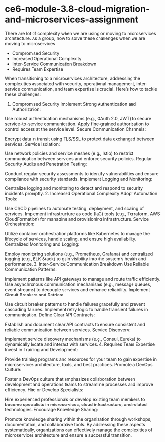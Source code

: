 # ce6-module-3.8-cloud-migration-and-microservices-assignment

There are lot of complexity when we are using or moving to microservices architecture. As a group, how to solve these challenges when we are moving to microservices

- Compromised Security
- Increased Operational Complexity
- Inter-Service Communication Breakdown
- Requires Team Expertise





When transitioning to a microservices architecture, addressing the complexities associated with security, operational management, inter-service communication, and team expertise is crucial. Here’s how to tackle these challenges:

1. Compromised Security
Implement Strong Authentication and Authorization:

Use robust authentication mechanisms (e.g., OAuth 2.0, JWT) to secure service-to-service communication.
Apply fine-grained authorization to control access at the service level.
Secure Communication Channels:

Encrypt data in transit using TLS/SSL to protect data exchanged between services.
Service Isolation:

Use network policies and service meshes (e.g., Istio) to restrict communication between services and enforce security policies.
Regular Security Audits and Penetration Testing:

Conduct regular security assessments to identify vulnerabilities and ensure compliance with security standards.
Implement Logging and Monitoring:

Centralize logging and monitoring to detect and respond to security incidents promptly.
2. Increased Operational Complexity
Adopt Automation Tools:

Use CI/CD pipelines to automate testing, deployment, and scaling of services.
Implement infrastructure as code (IaC) tools (e.g., Terraform, AWS CloudFormation) for managing and provisioning infrastructure.
Service Orchestration:

Utilize container orchestration platforms like Kubernetes to manage the lifecycle of services, handle scaling, and ensure high availability.
Centralized Monitoring and Logging:

Employ monitoring solutions (e.g., Prometheus, Grafana) and centralized logging (e.g., ELK Stack) to gain visibility into the system’s health and performance.
3. Inter-Service Communication Breakdown
Use Reliable Communication Patterns:

Implement patterns like API gateways to manage and route traffic efficiently.
Use asynchronous communication mechanisms (e.g., message queues, event streams) to decouple services and enhance reliability.
Implement Circuit Breakers and Retries:

Use circuit breaker patterns to handle failures gracefully and prevent cascading failures.
Implement retry logic to handle transient failures in communication.
Define Clear API Contracts:

Establish and document clear API contracts to ensure consistent and reliable communication between services.
Service Discovery:

Implement service discovery mechanisms (e.g., Consul, Eureka) to dynamically locate and interact with services.
4. Requires Team Expertise
Invest in Training and Development:

Provide training programs and resources for your team to gain expertise in microservices architecture, tools, and best practices.
Promote a DevOps Culture:

Foster a DevOps culture that emphasizes collaboration between development and operations teams to streamline processes and improve efficiency.
Hire or Develop Specialists:

Hire experienced professionals or develop existing team members to become specialists in microservices, cloud infrastructure, and related technologies.
Encourage Knowledge Sharing:

Promote knowledge sharing within the organization through workshops, documentation, and collaborative tools.
By addressing these aspects systematically, organizations can effectively manage the complexities of microservices architecture and ensure a successful transition.
